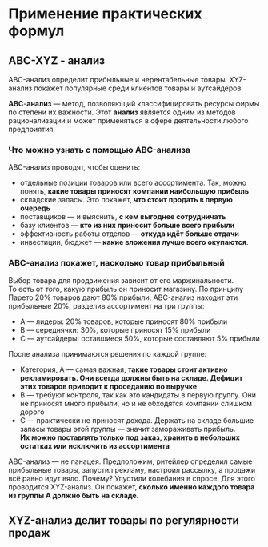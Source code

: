 # Применение практических формул
## ABC-XYZ - анализ
ABC-анализ определит прибыльные и нерентабельные товары.
XYZ-анализ покажет популярные среди клиентов товары и аутсайдеров.

**ABC**-**анализ** — метод, позволяющий классифицировать ресурсы фирмы по степени их важности. Этот **анализ** является одним из методов рационализации и может применяться в сфере деятельности любого предприятия.

### Что можно узнать с помощью ABC-анализа
ABC-анализ проводят, чтобы оценить:  
- отдельные позиции товаров или всего ассортимента. Так, можно понять, **какие товары приносят компании наибольшую прибыль**
- складские запасы. Это покажет, **что стоит продать в первую очередь**
- поставщиков — и выяснить, **с кем выгоднее сотрудничать**
- базу клиентов — **кто из них приносит больше всего прибыли**
- эффективность работы отделов — **откуда идёт больше отдачи**
- инвестиции, бюджет — **какие вложения лучше всего окупаются**.

### АВС-анализ покажет, насколько товар прибыльный
Выбор товара для продвижения зависит от его маржинальности. То есть от того, какую прибыль он приносит магазину. По принципу Парето 20% товаров дают 80% прибыли. ABC-анализ находит эти прибыльные 20%, разделив ассортимент на три группы:  

-   A — лидеры: 20% товаров, которые приносят 80% прибыли
-   B — середнячки: 30%, которые приносят 15% прибыли
-   C — аутсайдеры: оставшиеся 50%, которые составляют 5% прибыли

После анализа принимаются решения по каждой группе:  

-   Категория, А — самая важная, **такие товары стоит активно рекламировать. Они всегда должны быть на складе. Дефицит этих товаров приводит к проседанию по выручке**
-   В — требуют контроля, так как это кандидаты в первую группу. Они не приносят много прибыли, но и не обходятся компании слишком дорого
-   С — практически не приносят дохода. Держать на складе большие запасы товары этой группы — значит замораживать прибыль. **Их можно поставлять только под заказ, хранить в небольших остатках или исключить из ассортимента**

  ABC-анализ — не панацея. Предположим, ритейлер определил самые прибыльные товары, запустил рекламу, настроил рассылку, а продажи всё равно идут вяло. Почему? Упустили колебания в спросе. Для этого проводится XYZ-анализ. Он покажет, **сколько именно каждого товара из группы A должно быть на складе**.

## XYZ-анализ делит товары по регулярности продаж